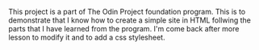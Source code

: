 This project is a part of The Odin Project foundation program.
This is to demonstrate that I know how to create a simple site in HTML follwing the parts that I have learned from the program.
I'm come back after more lesson to modify it and to add a css stylesheet.